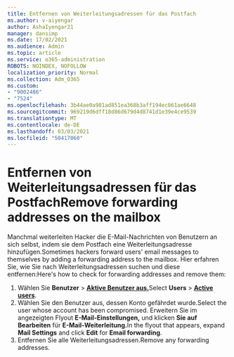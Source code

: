 ```yaml
---
title: Entfernen von Weiterleitungsadressen für das Postfach
ms.author: v-aiyengar
author: AshaIyengar21
manager: dansimp
ms.date: 17/02/2021
ms.audience: Admin
ms.topic: article
ms.service: o365-administration
ROBOTS: NOINDEX, NOFOLLOW
localization_priority: Normal
ms.collection: Adm_O365
ms.custom:
- "9002486"
- "7524"
ms.openlocfilehash: 3b44ae0a981ad851ea368b3aff194ec061ae6648
ms.sourcegitcommit: 969219d6dff18d86d679d4d8741d1e39e4ce9539
ms.translationtype: MT
ms.contentlocale: de-DE
ms.lasthandoff: 03/03/2021
ms.locfileid: "50417060"
---
```

# <a name="remove-forwarding-addresses-on-the-mailbox"></a><span data-ttu-id="1fd53-102">Entfernen von Weiterleitungsadressen für das Postfach</span><span class="sxs-lookup"><span data-stu-id="1fd53-102">Remove forwarding addresses on the mailbox</span></span>

<span data-ttu-id="1fd53-103">Manchmal weiterleiten Hacker die E-Mail-Nachrichten von Benutzern an sich selbst, indem sie dem Postfach eine Weiterleitungsadresse hinzufügen.</span><span class="sxs-lookup"><span data-stu-id="1fd53-103">Sometimes hackers forward users' email messages to themselves by adding a forwarding address to the mailbox.</span></span> <span data-ttu-id="1fd53-104">Hier erfahren Sie, wie Sie nach Weiterleitungsadressen suchen und diese entfernen:</span><span class="sxs-lookup"><span data-stu-id="1fd53-104">Here's how to check for forwarding addresses and remove them:</span></span>

1. <span data-ttu-id="1fd53-105">Wählen Sie **Benutzer**  >  **[Aktive Benutzer aus.](https://go.microsoft.com/fwlink/p/?linkid=834822)**</span><span class="sxs-lookup"><span data-stu-id="1fd53-105">Select **Users** > **[Active users](https://go.microsoft.com/fwlink/p/?linkid=834822)**.</span></span>
1. <span data-ttu-id="1fd53-106">Wählen Sie den Benutzer aus, dessen Konto gefährdet wurde.</span><span class="sxs-lookup"><span data-stu-id="1fd53-106">Select the user whose account has been compromised.</span></span> <span data-ttu-id="1fd53-107">Erweitern Sie im angezeigten Flyout **E-Mail-Einstellungen,** und klicken **Sie auf Bearbeiten** für **E-Mail-Weiterleitung.**</span><span class="sxs-lookup"><span data-stu-id="1fd53-107">In the flyout that appears, expand **Mail Settings** and click **Edit** for **Email forwarding**.</span></span>
1. <span data-ttu-id="1fd53-108">Entfernen Sie alle Weiterleitungsadressen.</span><span class="sxs-lookup"><span data-stu-id="1fd53-108">Remove any forwarding addresses.</span></span>
